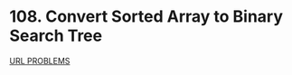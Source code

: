 # 108. Convert Sorted Array to Binary Search Tree
[URL PROBLEMS](https://leetcode.com/problems/convert-sorted-array-to-binary-search-tree/description/)